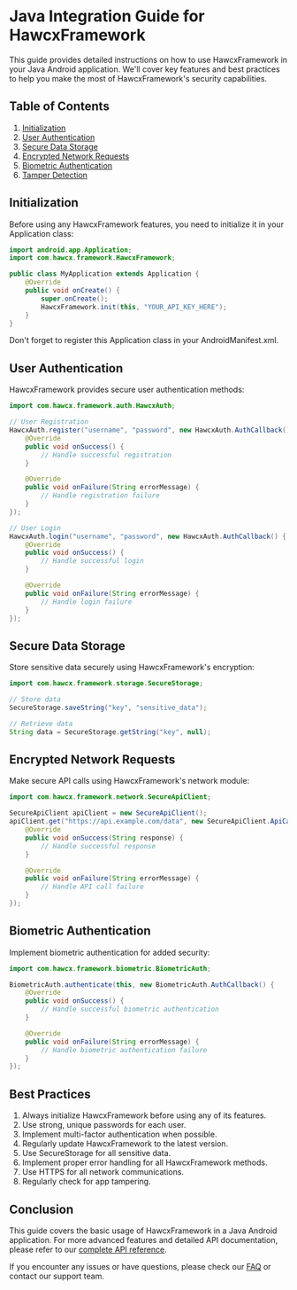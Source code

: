 # Java Integration Guide for HawcxFramework

This guide provides detailed instructions on how to use HawcxFramework in your Java Android application. We'll cover key features and best practices to help you make the most of HawcxFramework's security capabilities.

## Table of Contents

1. [Initialization](#initialization)
2. [User Authentication](#user-authentication)
3. [Secure Data Storage](#secure-data-storage)
4. [Encrypted Network Requests](#encrypted-network-requests)
5. [Biometric Authentication](#biometric-authentication)
6. [Tamper Detection](#tamper-detection)

## Initialization

Before using any HawcxFramework features, you need to initialize it in your Application class:

```java
import android.app.Application;
import com.hawcx.framework.HawcxFramework;

public class MyApplication extends Application {
    @Override
    public void onCreate() {
        super.onCreate();
        HawcxFramework.init(this, "YOUR_API_KEY_HERE");
    }
}
```

Don't forget to register this Application class in your AndroidManifest.xml.

## User Authentication

HawcxFramework provides secure user authentication methods:

```java
import com.hawcx.framework.auth.HawcxAuth;

// User Registration
HawcxAuth.register("username", "password", new HawcxAuth.AuthCallback() {
    @Override
    public void onSuccess() {
        // Handle successful registration
    }

    @Override
    public void onFailure(String errorMessage) {
        // Handle registration failure
    }
});

// User Login
HawcxAuth.login("username", "password", new HawcxAuth.AuthCallback() {
    @Override
    public void onSuccess() {
        // Handle successful login
    }

    @Override
    public void onFailure(String errorMessage) {
        // Handle login failure
    }
});
```

## Secure Data Storage

Store sensitive data securely using HawcxFramework's encryption:

```java
import com.hawcx.framework.storage.SecureStorage;

// Store data
SecureStorage.saveString("key", "sensitive_data");

// Retrieve data
String data = SecureStorage.getString("key", null);
```

## Encrypted Network Requests

Make secure API calls using HawcxFramework's network module:

```java
import com.hawcx.framework.network.SecureApiClient;

SecureApiClient apiClient = new SecureApiClient();
apiClient.get("https://api.example.com/data", new SecureApiClient.ApiCallback() {
    @Override
    public void onSuccess(String response) {
        // Handle successful response
    }

    @Override
    public void onFailure(String errorMessage) {
        // Handle API call failure
    }
});
```

## Biometric Authentication

Implement biometric authentication for added security:

```java
import com.hawcx.framework.biometric.BiometricAuth;

BiometricAuth.authenticate(this, new BiometricAuth.AuthCallback() {
    @Override
    public void onSuccess() {
        // Handle successful biometric authentication
    }

    @Override
    public void onFailure(String errorMessage) {
        // Handle biometric authentication failure
    }
});
```

<!-- ## Tamper Detection

Detect if your app has been tampered with:

```java
import com.hawcx.framework.security.TamperDetection;

if (TamperDetection.isAppTampered()) {
    // Handle tamper detection (e.g., log out user, display warning)
}
``` -->

## Best Practices

1. Always initialize HawcxFramework before using any of its features.
2. Use strong, unique passwords for each user.
3. Implement multi-factor authentication when possible.
4. Regularly update HawcxFramework to the latest version.
5. Use SecureStorage for all sensitive data.
6. Implement proper error handling for all HawcxFramework methods.
7. Use HTTPS for all network communications.
8. Regularly check for app tampering.

## Conclusion

This guide covers the basic usage of HawcxFramework in a Java Android application. For more advanced features and detailed API documentation, please refer to our [complete API reference](api-reference.md).

If you encounter any issues or have questions, please check our [FAQ](../faqs.md) or contact our support team.